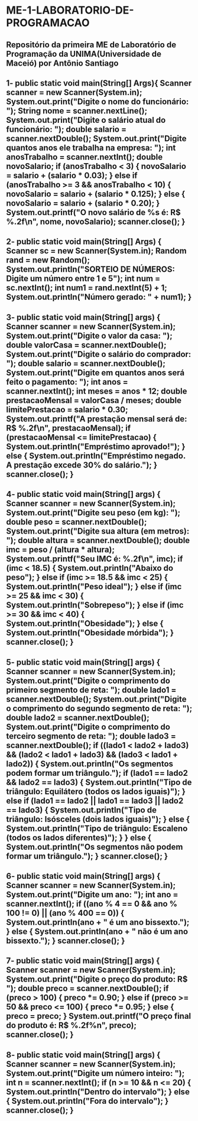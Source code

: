 # ME-1-LABORATORIO-DE-PROGRAMACAO
Repositório da primeira ME de Laboratório de Programação da UNIMA(Universidade de Maceió) por Antônio Santiago
-------------------------------------------------------------------------------------------------------------------------
1-
	public static void main(String[] Args){
	Scanner scanner = new Scanner(System.in);
	System.out.print("Digite o nome do funcionário: ");
	String nome = scanner.nextLine();
	System.out.print("Digite o salário atual do funcionário: ");
	double salario = scanner.nextDouble();
	System.out.print("Digite quantos anos ele trabalha na empresa: ");
	int anosTrabalho = scanner.nextInt();
	double novoSalario;
	if (anosTrabalho < 3) {
	novoSalario = salario + (salario * 0.03); 
	} else if (anosTrabalho >= 3 && anosTrabalho < 10) {
	novoSalario = salario + (salario * 0.125); 
	} else {
	novoSalario = salario + (salario * 0.20);
	}
	System.out.printf("O novo salário de %s é: R$ %.2f\n", nome, novoSalario);
	scanner.close();
	}	 
-------------------------------------------------------------------------------------------------------------------------
2-
public static void main(String[] Args) {
    Scanner sc = new Scanner(System.in);
		Random rand = new Random();
		System.out.println("SORTEIO DE NÚMEROS: Digite um número entre 1 e 5");
	  int num = sc.nextInt();
	  int num1 = rand.nextInt(5) + 1;
	  System.out.println("Número gerado: " + num1);
	}
-------------------------------------------------------------------------------------------------------------------------
3-
public static void main(String[] args) {
        Scanner scanner = new Scanner(System.in);
        System.out.print("Digite o valor da casa: ");
        double valorCasa = scanner.nextDouble();
        System.out.print("Digite o salário do comprador: ");
        double salario = scanner.nextDouble();
        System.out.print("Digite em quantos anos será feito o pagamento: ");
        int anos = scanner.nextInt();
        int meses = anos * 12;
        double prestacaoMensal = valorCasa / meses;
        double limitePrestacao = salario * 0.30;
        System.out.printf("A prestação mensal será de: R$ %.2f\n", prestacaoMensal);
        if (prestacaoMensal <= limitePrestacao) {
            System.out.println("Empréstimo aprovado!");
        } else {
            System.out.println("Empréstimo negado. A prestação excede 30% do salário.");
        }
        scanner.close();
    }
------------------------------------------------------------------------------------------------------------------------------
4-
	public static void main(String[] args) {
        Scanner scanner = new Scanner(System.in);
        System.out.print("Digite seu peso (em kg): ");
        double peso = scanner.nextDouble();
        System.out.print("Digite sua altura (em metros): ");
        double altura = scanner.nextDouble();
        double imc = peso / (altura * altura);
        System.out.printf("Seu IMC é: %.2f\n", imc);
        if (imc < 18.5) {
            System.out.println("Abaixo do peso");
        } else if (imc >= 18.5 && imc < 25) {
            System.out.println("Peso ideal");
        } else if (imc >= 25 && imc < 30) {
            System.out.println("Sobrepeso");
        } else if (imc >= 30 && imc < 40) {
            System.out.println("Obesidade");
        } else {
            System.out.println("Obesidade mórbida");
        }
        scanner.close();
    }
------------------------------------------------------------------------------------------------------------------------------
5-
public static void main(String[] args) {
        Scanner scanner = new Scanner(System.in);
        System.out.print("Digite o comprimento do primeiro segmento de reta: ");
        double lado1 = scanner.nextDouble();
        System.out.print("Digite o comprimento do segundo segmento de reta: ");
        double lado2 = scanner.nextDouble();
        System.out.print("Digite o comprimento do terceiro segmento de reta: ");
        double lado3 = scanner.nextDouble();
        if ((lado1 < lado2 + lado3) && (lado2 < lado1 + lado3) && (lado3 < lado1 + lado2)) {
            System.out.println("Os segmentos podem formar um triângulo.");
            if (lado1 == lado2 && lado2 == lado3) {
                System.out.println("Tipo de triângulo: Equilátero (todos os lados iguais)");
            } else if (lado1 == lado2 || lado1 == lado3 || lado2 == lado3) {
                System.out.println("Tipo de triângulo: Isósceles (dois lados iguais)");
            } else {
                System.out.println("Tipo de triângulo: Escaleno (todos os lados diferentes)");
            }
        } else {
            System.out.println("Os segmentos não podem formar um triângulo.");
        }
        scanner.close();
    }
------------------------------------------------------------------------------------------------------------------------------
6-
public static void main(String[] args) {
        Scanner scanner = new Scanner(System.in);
        System.out.print("Digite um ano: ");
        int ano = scanner.nextInt();
        if ((ano % 4 == 0 && ano % 100 != 0) || (ano % 400 == 0)) {
            System.out.println(ano + " é um ano bissexto.");
        } else {
            System.out.println(ano + " não é um ano bissexto.");
        }
        scanner.close();
    }
------------------------------------------------------------------------------------------------------------------------------
7-
	public static void main(String[] args) {
        Scanner scanner = new Scanner(System.in);
        System.out.print("Digite o preço do produto: R$ ");
        double preco = scanner.nextDouble();
        if (preco > 100) {
            preco *= 0.90;
        } else if (preco >= 50 && preco <= 100) {
            preco *= 0.95;
        } else {
            preco = preco; 
        }
        System.out.printf("O preço final do produto é: R$ %.2f%n", preco);
        scanner.close();
    }
------------------------------------------------------------------------------------------------------------------------------
8-
public static void main(String[] args) {
        Scanner scanner = new Scanner(System.in);
        System.out.print("Digite um número inteiro: ");
        int n = scanner.nextInt();
        if (n >= 10 && n <= 20) {
            System.out.println("Dentro do intervalo");
        } else {
            System.out.println("Fora do intervalo");
        }
        scanner.close();
    }
------------------------------------------------------------------------------------------------------------------------------
